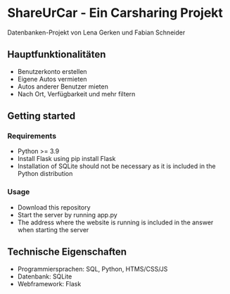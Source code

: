 # ShareUrCar - Ein Carsharing Projekt
Datenbanken-Projekt von Lena Gerken und Fabian Schneider

## Hauptfunktionalitäten
- Benutzerkonto erstellen
- Eigene Autos vermieten
- Autos anderer Benutzer mieten
- Nach Ort, Verfügbarkeit und mehr filtern

## Getting started
### Requirements
- Python >= 3.9
- Install Flask using pip install Flask
- Installation of SQLite should not be necessary as it is included in the Python distribution
### Usage
- Download this repository
- Start the server by running app.py
- The address where the website is running is included in the answer when starting the server

## Technische Eigenschaften
- Programmiersprachen: SQL, Python, HTMS/CSS/JS
- Datenbank: SQLite
- Webframework: Flask
